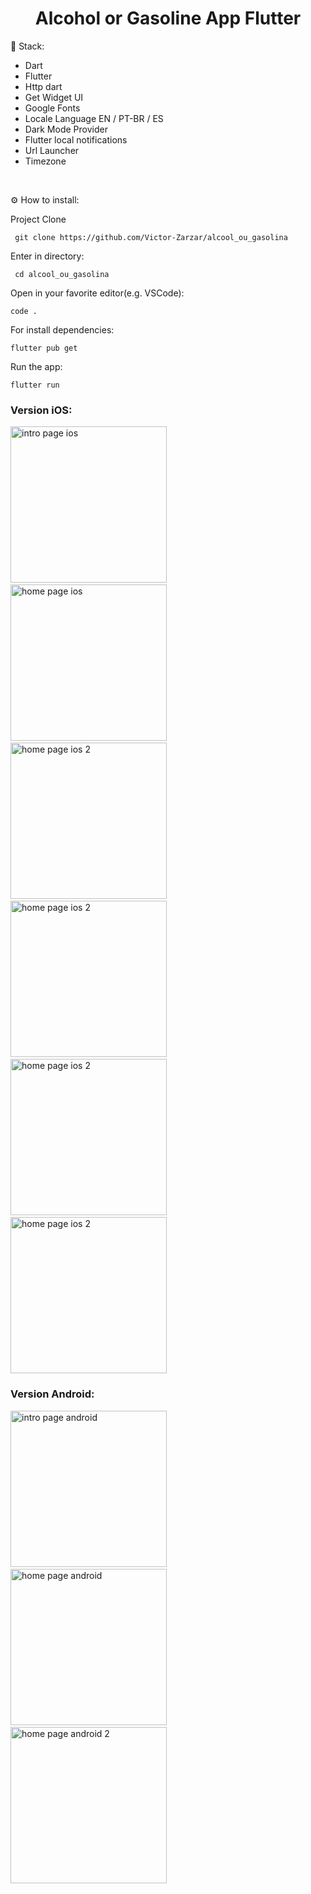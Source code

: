 <h1 align="center" id="header">
 Alcohol or Gasoline App Flutter
</h1>

🤖 Stack:

- Dart
- Flutter
- Http dart
- Get Widget UI
- Google Fonts
- Locale Language EN / PT-BR / ES
- Dark Mode Provider
- Flutter local notifications
- Url Launcher
- Timezone

<br />

⚙️ How to install:

Project Clone

     git clone https://github.com/Victor-Zarzar/alcool_ou_gasolina

Enter in directory:

     cd alcool_ou_gasolina

Open in your favorite editor(e.g. VSCode):

    code .

For install dependencies:

    flutter pub get

Run the app:

    flutter run

### Version iOS:

<img src="assets/homepageios.png" alt="intro page ios" width="250"> &nbsp; &nbsp; &nbsp; <img src="assets/consumptionpage.png" alt="home page ios" width="250"> &nbsp; &nbsp; &nbsp; <img src="assets/literspage.png" alt="home page ios 2" width="250"> &nbsp; &nbsp; &nbsp; <img src="assets/carpage.png" alt="home page ios 2" width="250"> &nbsp; &nbsp; &nbsp; <img src="assets/fipepage.png" alt="home page ios 2" width="250">
&nbsp; &nbsp; &nbsp; <img src="assets/settings.png" alt="home page ios 2" width="250">

### Version Android:

<img src="assets/intropageandroid.png" alt="intro page android" width="250"> &nbsp; &nbsp; &nbsp; <img src="assets/homepageandroid.png" alt="home page android" width="250"> &nbsp; &nbsp; &nbsp; <img src="assets/homepageandroid2.png" alt="home page android 2" width="250">
